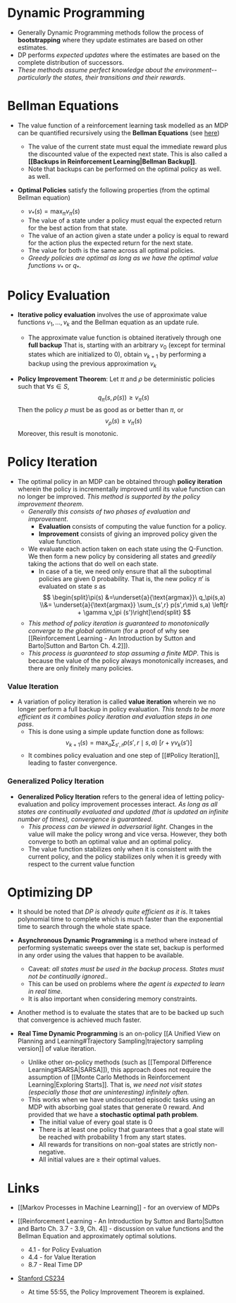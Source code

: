 # Dynamic Programming
* Generally Dynamic Programming methods follow the process of **bootstrapping** where they update estimates are based on other estimates.
* DP performs *expected updates* where the estimates are based on the complete distribution of successors.
* *These methods assume perfect knowledge about the environment--particularly the states, their transitions and their rewards*. 
# Bellman Equations
* The value function of a reinforcement learning task modelled as an MDP can be quantified recursively using the **Bellman Equations** (see [here](https://en.wikipedia.org/wiki/Bellman_equation))
	* The value of the current state must equal the immediate reward plus the discounted value of the expected next state. This is also called a **[[Backups in Reinforcement Learning|Bellman Backup]]**.
	* Note that backups can be performed on the optimal policy as well. as well.

* **Optimal Policies** satisfy the following properties (from the optimal Bellman equation)
	* $v_\ast(s) = \max_\pi v_\pi(s)$
	* The value of a state under a policy must equal the expected return for the best action from that state.
	* The value of an action given a state under a policy is equal to reward for the action plus the expected return for the next state.
	* The value for both is the same across all optimal policies.
	* *Greedy policies are optimal as long as we have the optimal value functions* $v_\ast$ or $q_\ast$.
# Policy Evaluation
* **Iterative policy evaluation** involves the use of approximate value functions $v_1,\dots, v_k$ and the Bellman equation as an update rule.
	* The approximate value function is obtained iteratively through one **full backup** That is, starting with an arbitrary $v_0$ (except for terminal states which are initialized to $0$), obtain $v_{k+1}$ by performing a backup using the previous approximation $v_k$

* **Policy Improvement Theorem**: Let $\pi$ and $\rho$ be deterministic policies such that $\forall s\in S$, 
  $$
  q_{\pi}(s,\rho(s))\ge v_{\pi}(s)
  $$
  Then the policy $\rho$ must be as good as or better than $\pi$, or
  $$
  v_{\rho}(s)\ge v_{\pi}(s)
  $$
  Moreover, this result is monotonic. 

# Policy Iteration
* The optimal policy in an MDP can be obtained through **policy iteration** wherein the policy is incrementally improved until its value function can no longer be improved. *This method is supported by the policy improvement theorem*.
	* *Generally this consists of two phases of evaluation and improvement*. 
		* **Evaluation** consists of computing the value function for a policy.
		* **Improvement** consists of giving an improved policy given the value function.
	* We evaluate each action taken on each state using the Q-Function. We then form a new policy by considering all states and *greedily* taking the actions that do well on each state. 
		* In case of a tie, we need only ensure that all the suboptimal policies are given $0$ probability. That is, the new policy $\pi'$ is evaluated on state $s$ as 
		  $$
		  \begin{split}\pi(s) &=\underset{a}{\text{argmax}}\ q_\pi(s,a) \\&= \underset{a}{\text{argmax}} \sum_{s',r} p(s',r\mid s,a) \left[r  + \gamma v_\pi (s')\right]\end{split}
		  $$
	* *This method of policy iteration is guaranteed to monotonically converge to the global optimum* (for a proof of why see [[Reinforcement Learning - An Introduction by Sutton and Barto|Sutton and Barton Ch. 4.2]]). 
	* *This process is guaranteed to stop assuming a finite MDP*. This is because the value of the policy always monotonically increases, and there are only finitely many policies.

### Value Iteration
* A variation of policy iteration is called **value iteration** wherein we no longer perform a full backup in policy evaluation.  *This tends to be more efficient as it combines policy iteration and evaluation steps in one pass*. 
	* This is done using a simple update function done as follows: 
	  $$
	  v_{k+1}(s) = \max_a\sum_{s',r}p(s',r\mid s,a) \ \left[r+ \gamma v_k(s')\right]
	  $$
	* It combines policy evaluation and one step of [[#Policy Iteration]], leading to faster convergence.

### Generalized Policy Iteration
* **Generalized Policy Iteration** refers to the general idea of letting policy-evaluation and policy improvement processes interact. *As long as all states are continually evaluated and updated (that is updated an infinite number of times), convergence is guaranteed*.
	* *This process can be viewed in adversarial light*. Changes in the value will make the policy wrong and vice versa. However, they both converge to both an optimal value and an optimal policy.
	* The value function stabilizes only when it is consistent with the current policy, and the policy stabilizes only when it is greedy with respect to the current value function
# Optimizing DP
* It should be noted that *DP is already quite efficient as it is*. It takes polynomial time to complete which is much faster than the exponential time to search through the whole state space.
* **Asynchronous Dynamic Programming** is a method where instead of performing systematic sweeps over the state set, backup is performed in any order using the values that happen to be available.
	* Caveat: *all states must be used in the backup process. States must not be continually ignored.*.
	* This can be used on problems where *the agent is expected to learn in real time*.
	* It is also important when considering memory constraints.
* Another method is to evaluate the states that are to be backed up such that convergence is achieved much faster. 

* **Real Time Dynamic Programming** is an on-policy [[A Unified View on Planning and Learning#Trajectory Sampling|trajectory sampling version]] of value iteration. 
	* Unlike other on-policy methods (such as [[Temporal Difference Learning#SARSA|SARSA]]), this approach does not require the assumption of [[Monte Carlo Methods in Reinforcement Learning|Exploring Starts]]. That is, *we need not visit states (especially those that are uninteresting) infinitely often.*
	* This works when we have undiscounted episodic tasks using an MDP with absorbing goal states that generate 0 reward. And provided that we have a **stochastic optimal path problem**.
		* The initial value of every goal state is $0$
		* There is at least one policy that guarantees that a goal state will be reached with probability $1$ from any start states.
		* All rewards for transitions on non-goal states are strictly non-negative.
		* All initial values are $\ge$ their optimal values.
# Links
* [[Markov Processes in Machine Learning]] - for an overview of MDPs

* [[Reinforcement Learning - An Introduction by Sutton and Barto|Sutton and Barto Ch. 3.7 - 3.9, Ch. 4]] - discussion on value functions and the Bellman Equation and approximately optimal solutions.
	* 4.1 - for Policy Evaluation
	* 4.4 - for Value Iteration
	* 8.7 - Real Time DP

* [Stanford CS234](https://www.youtube.com/watch?v=E3f2Camj0Is&list=PLoROMvodv4rOSOPzutgyCTapiGlY2Nd8u&index=2)
	* At time 55:55, the Policy Improvement Theorem is explained.
